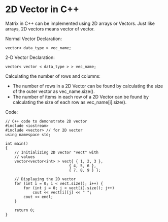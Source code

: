 # 2D Vector in C++

Matrix in C++ can be implemented using 2D arrays or Vectors. Just like arrays, 2D vectors means vector of vector.

Normal Vector Declaration:

    vector< data_type > vec_name;

2-D Vector Declaration:

    vector< vector < data_type > > vec_name;

Calculating the number of rows and columns:

- The number of rows in a 2D Vector can be found by calculating the size of the outer vector as vec_name.size().
- The number of items in each row of a 2D Vector can be found by calculating the size of each row as vec_name[i].size().

Code:

    // C++ code to demonstrate 2D vector
    #include <iostream>
    #include <vector> // for 2D vector
    using namespace std;

    int main()
    {
        // Initializing 2D vector "vect" with
        // values
        vector<vector<int> > vect{ { 1, 2, 3 },
                                { 4, 5, 6 },
                                { 7, 8, 9 } };

        // Displaying the 2D vector
        for (int i = 0; i < vect.size(); i++) {
            for (int j = 0; j < vect[i].size(); j++)
                cout << vect[i][j] << " ";
            cout << endl;
        }

        return 0;
    }
